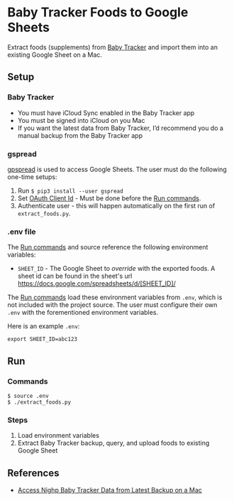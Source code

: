 # Baby Tracker Foods to Google Sheets

Extract foods (supplements) from [Baby Tracker](https://nighp.com/babytracker/) and import them into an existing Google Sheet on a Mac.

## Setup

### Baby Tracker

* You must have iCloud Sync enabled in the Baby Tracker app
* You must be signed into iCloud on you Mac
* If you want the latest data from Baby Tracker, I’d recommend you do a manual backup from the Baby Tracker app

### gspread

[gpspread](https://github.com/burnash/gspread) is used to access Google Sheets. The user must do the following one-time setups:
1. Run `$ pip3 install --user gspread`
2. Set [OAuth Client Id](https://gspread.readthedocs.io/en/latest/oauth2.html#for-end-users-using-oauth-client-id) - Must be done before the [Run commands](#commands).
3. Authenticate user - this will happen automatically on the first run of `extract_foods.py`.

### .env file

The [Run commands](#commands) and source reference the following environment variables:
* `SHEET_ID` - The Google Sheet to *override* with the exported foods. A sheet id can be found in the sheet's url https://docs.google.com/spreadsheets/d/[SHEET_ID]/

The [Run commands](#commands) load these environment variables from `.env`, which is not included with the project source. The user must configure their own `.env` with the forementioned environment variables.

Here is an example `.env`:
```
export SHEET_ID=abc123
```

## Run

### Commands
```
$ source .env
$ ./extract_foods.py
```

### Steps
1. Load environment variables
2. Extract Baby Tracker backup, query, and upload foods to existing Google Sheet

## References
* [Access Nighp Baby Tracker Data from Latest Backup on a Mac](https://gist.github.com/ozbe/fe5c2f692122cdc7e219ad3ec8444b85)